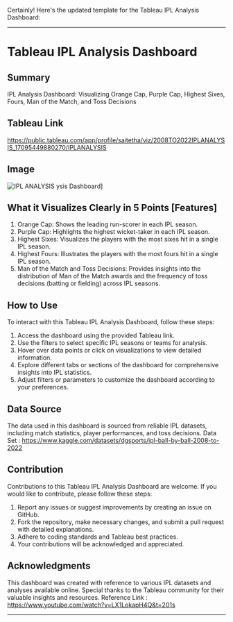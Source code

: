 Certainly! Here's the updated template for the Tableau IPL Analysis Dashboard:

---

# Tableau IPL Analysis Dashboard

## Summary
IPL Analysis Dashboard: Visualizing Orange Cap, Purple Cap, Highest Sixes, Fours, Man of the Match, and Toss Decisions

## Tableau Link
https://public.tableau.com/app/profile/saitetha/viz/2008TO2022IPLANALYSIS_17095449880270/IPLANALYSIS 

## Image
![IPL ANALYSIS](https://github.com/Saitetha/IPL-ANALYSIS-2022/assets/149963307/8684a55d-ba89-41ab-94c4-8097c54fb135)
ysis Dashboard] 

## What it Visualizes Clearly in 5 Points [Features]
1. Orange Cap: Shows the leading run-scorer in each IPL season.
2. Purple Cap: Highlights the highest wicket-taker in each IPL season.
3. Highest Sixes: Visualizes the players with the most sixes hit in a single IPL season.
4. Highest Fours: Illustrates the players with the most fours hit in a single IPL season.
5. Man of the Match and Toss Decisions: Provides insights into the distribution of Man of the Match awards and the frequency of toss decisions (batting or fielding) across IPL seasons.

## How to Use
To interact with this Tableau IPL Analysis Dashboard, follow these steps:
1. Access the dashboard using the provided Tableau link.
2. Use the filters to select specific IPL seasons or teams for analysis.
3. Hover over data points or click on visualizations to view detailed information.
4. Explore different tabs or sections of the dashboard for comprehensive insights into IPL statistics.
5. Adjust filters or parameters to customize the dashboard according to your preferences.

## Data Source
The data used in this dashboard is sourced from reliable IPL datasets, including match statistics, player performances, and toss decisions. 
Data Set : https://www.kaggle.com/datasets/dgsports/ipl-ball-by-ball-2008-to-2022

## Contribution
Contributions to this Tableau IPL Analysis Dashboard are welcome. If you would like to contribute, please follow these steps:
1. Report any issues or suggest improvements by creating an issue on GitHub.
2. Fork the repository, make necessary changes, and submit a pull request with detailed explanations.
3. Adhere to coding standards and Tableau best practices.
4. Your contributions will be acknowledged and appreciated.

## Acknowledgments
This dashboard was created with reference to various IPL datasets and analyses available online. 
Special thanks to the Tableau community for their valuable insights and resources.
Reference Link : https://www.youtube.com/watch?v=LX1LokapH4Q&t=201s

---
